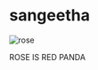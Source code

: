 # sangeetha

![rose](https://github.com/san1geetha/sangeetha/assets/142075271/17f8d538-502a-4beb-bdcc-224030ae7fd1)


ROSE IS RED PANDA
